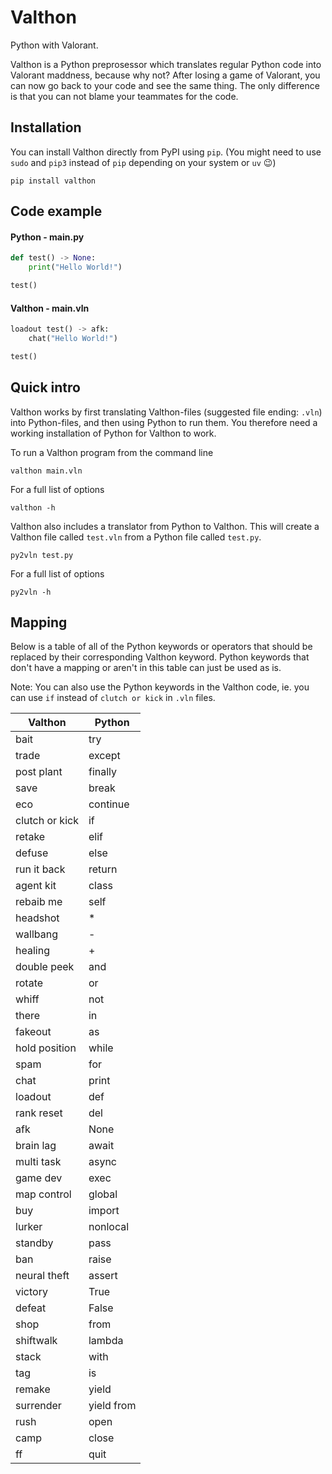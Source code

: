 # Valthon

Python with Valorant.

Valthon is a Python preprosessor which translates regular Python code into Valorant maddness, because why not? After losing a game of Valorant, you can now go back to your code and see the same thing. The only difference is that you can not blame your teammates for the code.

## Installation

You can install Valthon directly from PyPI using `pip`. (You might need to use `sudo` and `pip3` instead of `pip` depending on your system or `uv` 😉)

```shell
pip install valthon
```

## Code example

#### Python - main.py

```python
def test() -> None:
    print("Hello World!")

test()
```

#### Valthon - main.vln

```python
loadout test() -> afk:
    chat("Hello World!")

test()
```

## Quick intro

Valthon works by first translating Valthon-files (suggested file ending: `.vln`) into Python-files, and then using Python to run them. You therefore need a working installation of Python for Valthon to work.

To run a Valthon program from the command line

```shell
valthon main.vln
```

For a full list of options

```shell
valthon -h
```

Valthon also includes a translator from Python to Valthon. This will create a Valthon file called `test.vln` from a Python file called `test.py`.

```shell
py2vln test.py
```

For a full list of options

```shell
py2vln -h
```

## Mapping

Below is a table of all of the Python keywords or operators that should be replaced by their corresponding Valthon keyword. Python keywords that don't have a mapping or aren't in this table can just be used as is.

Note: You can also use the Python keywords in the Valthon code, ie. you can use `if` instead of `clutch or kick` in `.vln` files.

| Valthon        | Python     |
| -------------- | ---------- |
| bait           | try        |
| trade          | except     |
| post plant     | finally    |
| save           | break      |
| eco            | continue   |
| clutch or kick | if         |
| retake         | elif       |
| defuse         | else       |
| run it back    | return     |
| agent kit      | class      |
| rebaib me      | self       |
| headshot       | \*         |
| wallbang       | -          |
| healing        | +          |
| double peek    | and        |
| rotate         | or         |
| whiff          | not        |
| there          | in         |
| fakeout        | as         |
| hold position  | while      |
| spam           | for        |
| chat           | print      |
| loadout        | def        |
| rank reset     | del        |
| afk            | None       |
| brain lag      | await      |
| multi task     | async      |
| game dev       | exec       |
| map control    | global     |
| buy            | import     |
| lurker         | nonlocal   |
| standby        | pass       |
| ban            | raise      |
| neural theft   | assert     |
| victory        | True       |
| defeat         | False      |
| shop           | from       |
| shiftwalk      | lambda     |
| stack          | with       |
| tag            | is         |
| remake         | yield      |
| surrender      | yield from |
| rush           | open       |
| camp           | close      |
| ff             | quit       |
